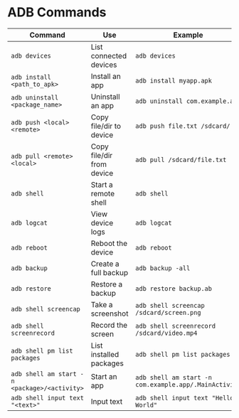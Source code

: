 # ADB Commands
| Command | Use | Example |
|---------|-----|---------|
| `adb devices` | List connected devices | `adb devices` |
| `adb install <path_to_apk>` | Install an app | `adb install myapp.apk` |
| `adb uninstall <package_name>` | Uninstall an app | `adb uninstall com.example.app` |
| `adb push <local> <remote>` | Copy file/dir to device | `adb push file.txt /sdcard/` |
| `adb pull <remote> <local>` | Copy file/dir from device | `adb pull /sdcard/file.txt ./` |
| `adb shell` | Start a remote shell | `adb shell` |
| `adb logcat` | View device logs | `adb logcat` |
| `adb reboot` | Reboot the device | `adb reboot` |
| `adb backup` | Create a full backup | `adb backup -all` |
| `adb restore` | Restore a backup | `adb restore backup.ab` |
| `adb shell screencap` | Take a screenshot | `adb shell screencap /sdcard/screen.png` |
| `adb shell screenrecord` | Record the screen | `adb shell screenrecord /sdcard/video.mp4` |
| `adb shell pm list packages` | List installed packages | `adb shell pm list packages` |
| `adb shell am start -n <package>/<activity>` | Start an app | `adb shell am start -n com.example.app/.MainActivity` |
| `adb shell input text "<text>"` | Input text | `adb shell input text "Hello World"` |
